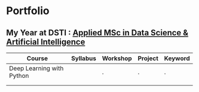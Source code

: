 # Portfolio

## My Year at DSTI : [Applied MSc in Data Science & Artificial Intelligence](https://www.datasciencetech.institute/fr/applied-msc-en-data-science-et-intelligence-artificielle/)


| Course                | Syllabus | Workshop | Project | Keyword |
| --------------------- | -------- | -------- | ------ | ------- |
| Deep Learning with Python |         | .        | .      | .       |
|                       |          |          |        |         |
|                       |          |          |        |         |



